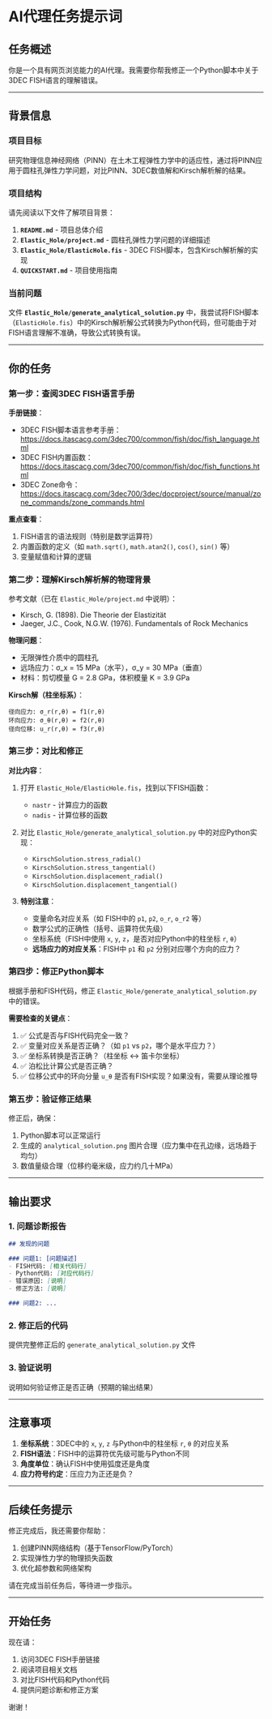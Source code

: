 # AI代理任务提示词

## 任务概述

你是一个具有网页浏览能力的AI代理。我需要你帮我修正一个Python脚本中关于3DEC FISH语言的理解错误。

---

## 背景信息

### 项目目标
研究物理信息神经网络（PINN）在土木工程弹性力学中的适应性，通过将PINN应用于圆柱孔弹性力学问题，对比PINN、3DEC数值解和Kirsch解析解的结果。

### 项目结构
请先阅读以下文件了解项目背景：
1. **`README.md`** - 项目总体介绍
2. **`Elastic_Hole/project.md`** - 圆柱孔弹性力学问题的详细描述
3. **`Elastic_Hole/ElasticHole.fis`** - 3DEC FISH脚本，包含Kirsch解析解的实现
4. **`QUICKSTART.md`** - 项目使用指南

### 当前问题
文件 **`Elastic_Hole/generate_analytical_solution.py`** 中，我尝试将FISH脚本（`ElasticHole.fis`）中的Kirsch解析解公式转换为Python代码，但可能由于对FISH语言理解不准确，导致公式转换有误。

---

## 你的任务

### 第一步：查阅3DEC FISH语言手册

**手册链接**：
- 3DEC FISH脚本语言参考手册：https://docs.itascacg.com/3dec700/common/fish/doc/fish_language.html
- 3DEC FISH内置函数：https://docs.itascacg.com/3dec700/common/fish/doc/fish_functions.html
- 3DEC Zone命令：https://docs.itascacg.com/3dec700/3dec/docproject/source/manual/zone_commands/zone_commands.html

**重点查看**：
1. FISH语言的语法规则（特别是数学运算符）
2. 内置函数的定义（如 `math.sqrt()`, `math.atan2()`, `cos()`, `sin()` 等）
3. 变量赋值和计算的逻辑

### 第二步：理解Kirsch解析解的物理背景

参考文献（已在 `Elastic_Hole/project.md` 中说明）：
- Kirsch, G. (1898). Die Theorie der Elastizität
- Jaeger, J.C., Cook, N.G.W. (1976). Fundamentals of Rock Mechanics

**物理问题**：
- 无限弹性介质中的圆柱孔
- 远场应力：σ_x = 15 MPa（水平），σ_y = 30 MPa（垂直）
- 材料：剪切模量 G = 2.8 GPa，体积模量 K = 3.9 GPa

**Kirsch解（柱坐标系）**：
```
径向应力: σ_r(r,θ) = f1(r,θ)
环向应力: σ_θ(r,θ) = f2(r,θ)
径向位移: u_r(r,θ) = f3(r,θ)
```

### 第三步：对比和修正

**对比内容**：
1. 打开 `Elastic_Hole/ElasticHole.fis`，找到以下FISH函数：
   - `nastr` - 计算应力的函数
   - `nadis` - 计算位移的函数

2. 对比 `Elastic_Hole/generate_analytical_solution.py` 中的对应Python实现：
   - `KirschSolution.stress_radial()`
   - `KirschSolution.stress_tangential()`
   - `KirschSolution.displacement_radial()`
   - `KirschSolution.displacement_tangential()`

3. **特别注意**：
   - 变量命名对应关系（如 FISH中的 `p1`, `p2`, `o_r`, `o_r2` 等）
   - 数学公式的正确性（括号、运算符优先级）
   - 坐标系统（FISH中使用 `x`, `y`, `z`，是否对应Python中的柱坐标 `r`, `θ`）
   - **远场应力的对应关系**：FISH中 `p1` 和 `p2` 分别对应哪个方向的应力？

### 第四步：修正Python脚本

根据手册和FISH代码，修正 `Elastic_Hole/generate_analytical_solution.py` 中的错误。

**需要检查的关键点**：
1. ✅ 公式是否与FISH代码完全一致？
2. ✅ 变量对应关系是否正确？（如 `p1` vs `p2`，哪个是水平应力？）
3. ✅ 坐标系转换是否正确？（柱坐标 ↔ 笛卡尔坐标）
4. ✅ 泊松比计算公式是否正确？
5. ✅ 位移公式中的环向分量 `u_θ` 是否有FISH实现？如果没有，需要从理论推导

### 第五步：验证修正结果

修正后，确保：
1. Python脚本可以正常运行
2. 生成的 `analytical_solution.png` 图片合理（应力集中在孔边缘，远场趋于均匀）
3. 数值量级合理（位移约毫米级，应力约几十MPa）

---

## 输出要求

### 1. 问题诊断报告
```markdown
## 发现的问题

### 问题1: [问题描述]
- FISH代码: [相关代码行]
- Python代码: [对应代码行]
- 错误原因: [说明]
- 修正方法: [说明]

### 问题2: ...
```

### 2. 修正后的代码
提供完整修正后的 `generate_analytical_solution.py` 文件

### 3. 验证说明
说明如何验证修正是否正确（预期的输出结果）

---

## 注意事项

1. **坐标系统**：3DEC中的 `x`, `y`, `z` 与Python中的柱坐标 `r`, `θ` 的对应关系
2. **FISH语法**：FISH中的运算符优先级可能与Python不同
3. **角度单位**：确认FISH中使用弧度还是角度
4. **应力符号约定**：压应力为正还是负？

---

## 后续任务提示

修正完成后，我还需要你帮助：
1. 创建PINN网络结构（基于TensorFlow/PyTorch）
2. 实现弹性力学的物理损失函数
3. 优化超参数和网络架构

请在完成当前任务后，等待进一步指示。

---

## 开始任务

现在请：
1. 访问3DEC FISH手册链接
2. 阅读项目相关文档
3. 对比FISH代码和Python代码
4. 提供问题诊断和修正方案

谢谢！
